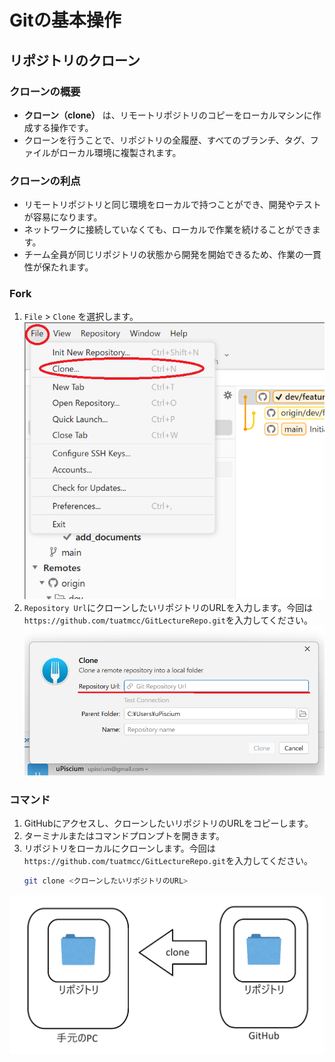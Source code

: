 # Gitの基本操作
## リポジトリのクローン
### クローンの概要
- **クローン（clone）** は、リモートリポジトリのコピーをローカルマシンに作成する操作です。
- クローンを行うことで、リポジトリの全履歴、すべてのブランチ、タグ、ファイルがローカル環境に複製されます。

### クローンの利点
- リモートリポジトリと同じ環境をローカルで持つことができ、開発やテストが容易になります。
- ネットワークに接続していなくても、ローカルで作業を続けることができます。
- チーム全員が同じリポジトリの状態から開発を開始できるため、作業の一貫性が保たれます。

### Fork
1. `File` > `Clone` を選択します。
![Fork-Clone](./images/fork/clone.png)
2. `Repository Url`にクローンしたいリポジトリのURLを入力します。今回は`https://github.com/tuatmcc/GitLectureRepo.git`を入力してください。
![Fork-Clone](./images/fork/clone2.png)

### コマンド
1. GitHubにアクセスし、クローンしたいリポジトリのURLをコピーします。
2. ターミナルまたはコマンドプロンプトを開きます。
3. リポジトリをローカルにクローンします。今回は`https://github.com/tuatmcc/GitLectureRepo.git`を入力してください。
    ```sh
    git clone <クローンしたいリポジトリのURL>
    ```
![リポジトリのクローン](./images/clone.png)
